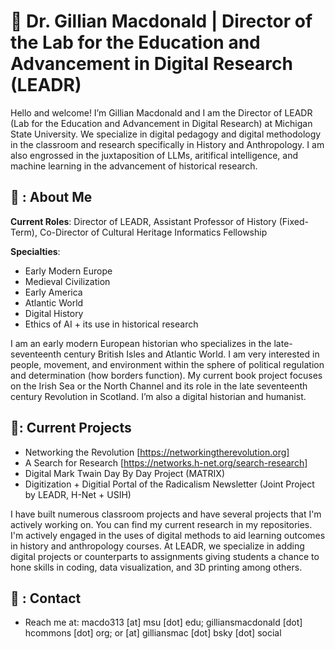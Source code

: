 # 📌 Dr. Gillian Macdonald | Director of the Lab for the Education and Advancement in Digital Research (LEADR) 

Hello and welcome! I’m Gillian Macdonald and I am the Director of LEADR (Lab for the Education and Advancement in Digital Research) at Michigan State University. We specialize in digital pedagogy and digital methodology in the classroom and research specifically in History and Anthropology. I am also engrossed in the juxtaposition of LLMs, aritifical intelligence, and machine learning in the advancement of historical research.
## 💾 : About Me

**Current Roles**: Director of LEADR, Assistant Professor of History (Fixed-Term), Co-Director of Cultural Heritage Informatics Fellowship 

**Specialties**: 
- Early Modern Europe
- Medieval Civilization
- Early America
- Atlantic World
- Digital History
- Ethics of AI + its use in historical research

I am an early modern European historian who specializes in the late-seventeenth century British Isles and Atlantic World. I am very interested in people, movement, and environment within the sphere of political regulation and determination (how borders function). My current book project focuses on the Irish Sea or the North Channel and its role in the late seventeenth century Revolution in Scotland. I’m also a digital historian and humanist. 

## 🔅: Current Projects

- Networking the Revolution [https://networkingtherevolution.org]
- A Search for Research [https://networks.h-net.org/search-research]
- Digital Mark Twain Day By Day Project (MATRIX)
- Digitization + Digitial Portal of the Radicalism Newsletter (Joint Project by LEADR, H-Net + USIH)
  
I have built numerous classroom projects and have several projects that I'm actively working on. You can find my current research in my repositories. I'm actively engaged in the uses of digital methods to aid learning outcomes in history and anthropology courses. At LEADR, we specialize in adding digital projects or counterparts to assignments giving students a chance to hone skills in coding, data visualization, and 3D printing among others.

## 📝 : Contact
- Reach me at: macdo313 [at] msu [dot] edu; gilliansmacdonald [dot] hcommons [dot] org; or [at] gilliansmac [dot] bsky [dot] social

